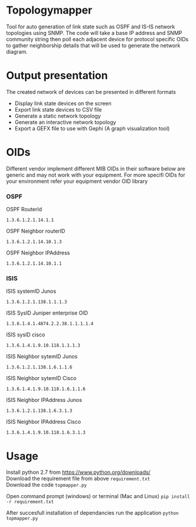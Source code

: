 # Topologymapper
Tool for auto generation of link state such as OSPF and IS-IS network topologies using SNMP. The code will take a base IP address and SNMP community string then poll each adjacent device for protocol specific OIDs to gather neighborship details that will be used to generate the network diagram.

# Output presentation
The created network of devices can be presented in different formats
- Display link state devices on the screen
- Export link state devices to CSV file
- Generate a static network topology
- Generate an interactive network topology
- Export a GEFX file to use with Gephi (A graph visualization tool)

# OIDs
Different vendor implement different MIB OIDs in their software below are generic and may not work with your equipment. For more specifi OIDs for your environment refer your equipment vendor OID library

### OSPF
 OSPF RouterId
 ```
 1.3.6.1.2.1.14.1.1
 ```
 OSPF Neighbor routerID
```
1.3.6.1.2.1.14.10.1.3
```
 OSPF Neighbor IPAddress  
```
1.3.6.1.2.1.14.10.1.1
```
### ISIS
ISIS systemID Junos  
```
1.3.6.1.2.1.138.1.1.1.3
```
ISIS SysID Juniper enterprise OID 
```
1.3.6.1.4.1.4874.2.2.38.1.1.1.1.4
```
ISIS sysID cisco
```
1.3.6.1.4.1.9.10.118.1.1.1.3
```
ISIS Neighbor sytemID Junos
```
1.3.6.1.2.1.138.1.6.1.1.6
```
ISIS Neighbor sytemID Cisco
```
1.3.6.1.4.1.9.10.118.1.6.1.1.6
```
ISIS Neighbor IPAddress Junos 
```
1.3.6.1.2.1.138.1.6.3.1.3
```
ISIS Neighbor IPAddress Cisco
```
1.3.6.1.4.1.9.10.118.1.6.3.1.3
```

# Usage
Install python 2.7 from https://www.python.org/downloads/  
Download the requirement file from above `requirement.txt`  
Download the code `topmapper.py` 


Open command prompt (windows) or terminal (Mac and Linux)
`pip install -r requirement.txt`

After succesfull installation of dependancies run the application
`python topmapper.py`
